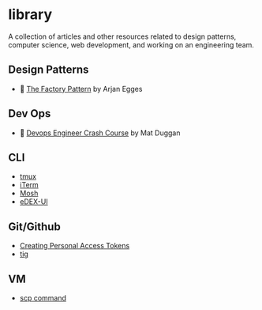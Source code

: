 # library
A collection of articles and other resources related to design patterns, computer science, web development, and working on an engineering team.

## Design Patterns

* 📼 [The Factory Pattern](https://www.youtube.com/watch?v=s_4ZrtQs8Do) by Arjan Egges

## Dev Ops

* 📜 [Devops Engineer Crash Course](https://matduggan.com/devops-engineer-crash-course/) by Mat Duggan

## CLI

* [tmux](https://github.com/tmux/tmux)
* [iTerm](https://iterm2.com/)
* [Mosh](https://mosh.org/)
* [eDEX-UI](https://github.com/GitSquared/edex-ui)

## Git/Github

* [Creating Personal Access Tokens](https://docs.github.com/en/authentication/keeping-your-account-and-data-secure/creating-a-personal-access-token)
* [tig](https://github.com/jonas/tig)


## VM

* [scp command](https://www.computerhope.com/unix/scp.htm)
